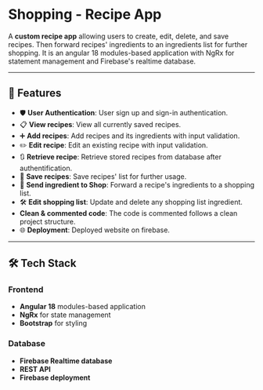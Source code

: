 # Shopping - Recipe App

A **custom recipe app** allowing users to create, edit, delete, and save recipes. Then forward recipes' ingredients to an ingredients list for further shopping. It is an angular 18 modules-based application with NgRx for statement management and Firebase's realtime database. 


---

##  🚀 Features

-   🛡️ **User Authentication**: User sign up and sign-in authentication.
-   📋 **View recipes**: View all currently saved recipes.
-   ➕ **Add recipes**: Add recipes and its ingredients with input validation.
-   ✏️ **Edit recipe**: Edit an existing recipe with input validation.
-   🔃 **Retrieve recipe**: Retrieve stored recipes from database after authentification. 
-   💾 **Save recipes**: Save recipes' list for further usage.
-   🚀 **Send ingredient to Shop**: Forward a recipe's ingredients to a shopping list.
-   🛠️ **Edit shopping list**: Update and delete any shopping list ingredient.
-   **Clean & commented code**: The code is commented follows a clean project structure.
-   🌐 **Deployment**: Deployed website on firebase.


---


## 🛠️ Tech Stack

### Frontend

-   **Angular 18** modules-based application
-   **NgRx** for state management
-   **Bootstrap** for styling

### Database

-   **Firebase Realtime database**
-   **REST API**
-   **Firebase deployment**

